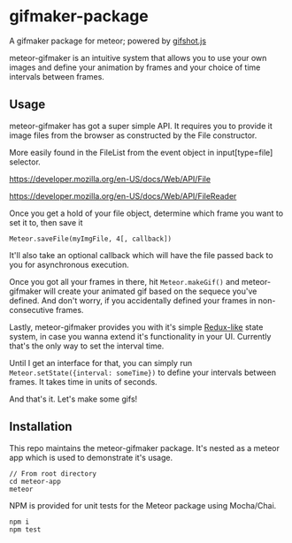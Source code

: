 # gifmaker-package
A gifmaker package for meteor; powered by [gifshot.js](https://yahoo.github.io/gifshot/)

meteor-gifmaker is an intuitive system that allows you to use your own images and define your animation by frames and your choice of time intervals between frames.

## Usage
meteor-gifmaker has got a super simple API. It requires you to provide it image files from the browser as constructed by the File constructor.

More easily found in the FileList from the event object in input[type=file] selector.

https://developer.mozilla.org/en-US/docs/Web/API/File

https://developer.mozilla.org/en-US/docs/Web/API/FileReader

Once you get a hold of your file object, determine which frame you want to set it to, then save it
```
Meteor.saveFile(myImgFile, 4[, callback])
```
It'll also take an optional callback which will have the file passed back to you for asynchronous execution.

Once you got all your frames in there, hit ```Meteor.makeGif()``` and meteor-gifmaker will create your animated gif based on the sequece you've defined. And don't worry, if you accidentally defined your frames in non-consecutive frames.

Lastly, meteor-gifmaker provides you with it's simple [Redux-like](https://github.com/reactjs/redux) state system, in case you wanna extend it's functionality in your UI. Currently that's the only way to set the interval time. 

Until I get an interface for that, you can simply run ```Meteor.setState({interval: someTime})``` to define your intervals between frames. It takes time in units of seconds.

And that's it. Let's make some gifs!

## Installation
This repo maintains the meteor-gifmaker package. It's nested as a meteor app which is used to demonstrate it's usage.
```
// From root directory
cd meteor-app
meteor
```

NPM is provided for unit tests for the Meteor package using Mocha/Chai.
```
npm i
npm test
```
